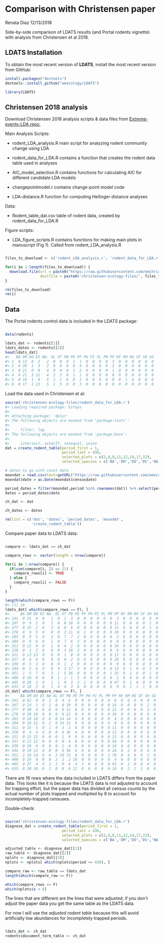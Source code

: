 Comparison with Christensen paper
================
Renata Diaz
12/13/2018

Side-by-side comparison of LDATS results (and Portal rodents vignette) with analysis from Christensen et al 2018.

LDATS Installation
------------------

To obtain the most recent version of **LDATS**, install the most recent version from GitHub:

``` r
install.packages("devtools")
devtools::install_github("weecology/LDATS")
```

``` r
library(LDATS)
```

Christensen 2018 analysis
-------------------------

Download Christensen 2018 analysis scripts & data files from [Extreme-events-LDA repo:](https://github.com/emchristensen/Extreme-events-LDA)

Main Analysis Scripts:

-   rodent\_LDA\_analysis.R main script for analyzing rodent community change using LDA

-   rodent\_data\_for\_LDA.R contains a function that creates the rodent data table used in analyses

-   AIC\_model\_selection.R contains functions for calculating AIC for different candidate LDA models

-   changepointmodel.r contains change-point model code

-   LDA-distance.R function for computing Hellinger distance analyses

Data:

-   Rodent\_table\_dat.csv table of rodent data, created by rodent\_data\_for\_LDA.R

Figure scripts:

-   LDA\_figure\_scripts.R contains functions for making main plots in manuscript (Fig 1). Called from rodent\_LDA\_analysis.R

``` r

files_to_download <- c('rodent_LDA_analysis.r', 'rodent_data_for_LDA.r', 'AIC_model_selection.R', 'changepointmodel.r', 'LDA-distance.R', 'Rodent_table_dat.csv', 'LDA_figure_scripts.R')

for(i in 1:length(files_to_download)) {
  download.file(url = paste0("https://raw.githubusercontent.com/emchristensen/Extreme-events-LDA/master/", files_to_download[i]),
                destfile = paste0('christensen-ecology-files/', files_to_download[i]))
}

rm(files_to_download)
rm(i)
```

Data
----

The Portal rodents control data is included in the LDATS package:

``` r

data(rodents)

ldats_dat <- rodents[[1]]
ldats_dates <- rodents[[2]]
head(ldats_dat)
#>   BA DM DO DS NA. OL OT PB PE PF PH PI PL PM PP RF RM RO SF SH SO
#> 1  0 13  0  2   2  0  0  0  1  1  0  0  0  0  3  0  0  0  0  0  0
#> 2  0 20  1  3   2  0  0  0  0  4  0  0  0  0  2  0  0  0  0  0  0
#> 3  0 21  0  8   4  0  0  0  1  2  0  0  0  0  1  0  0  0  0  0  0
#> 4  0 21  3 12   4  2  3  0  1  1  0  0  0  0  0  0  0  0  0  0  0
#> 5  0 16  1  9   5  2  1  0  0  2  0  0  0  0  0  0  1  0  0  0  0
#> 6  0 17  1 13   5  1  5  0  0  3  0  0  0  0  0  0  0  0  0  0  0
```

Load the data used in Christensen et al:

``` r
source('christensen-ecology-files/rodent_data_for_LDA.r')
#> Loading required package: bitops
#> 
#> Attaching package: 'dplyr'
#> The following objects are masked from 'package:stats':
#> 
#>     filter, lag
#> The following objects are masked from 'package:base':
#> 
#>     intersect, setdiff, setequal, union
dat = create_rodent_table(period_first = 1,
                          period_last = 436,
                          selected_plots = c(2,4,8,11,12,14,17,22),
                          selected_species = c('BA','DM','DO','DS','NA','OL','OT','PB','PE','PF','PH','PI','PL','PM','PP','RF','RM','RO','SF','SH','SO'), diagnose = F)

# dates to go with count data
moondat = read.csv(text=getURL("https://raw.githubusercontent.com/weecology/PortalData/master/Rodents/moon_dates.csv"),stringsAsFactors = F)
moondat$date = as.Date(moondat$censusdate)

period_dates = filter(moondat,period %in% rownames(dat)) %>% select(period,date)
dates = period_dates$date

ch_dat <- dat

ch_dates <- dates

rm(list = c('dat', 'dates', 'period_dates', 'moondat',
            'create_rodent_table'))
```

Compare paper data to LDATS data:

``` r

compare <- ldats_dat == ch_dat

compare_rows <- vector(length = nrow(compare)) 

for(i in 1:nrow(compare)) {
  if(sum(compare[i, ]) == 21) {
    compare_rows[i] <- TRUE
  } else {
    compare_rows[i] <- FALSE
  }
}

length(which(compare_rows == F))
#> [1] 16
ldats_dat[ which(compare_rows == F), ]
#>     BA DM DO DS NA. OL OT PB PE PF PH PI PL PM PP RF RM RO SF SH SO
#> 241  0 31  0  0   1  0  2  3  0  0  0  0  0  0  3  0  0  0  0  0  0
#> 267  0  9  2  0   1  0  0 18  0  0  0  0  0  0 11  0  0  0  0  1  0
#> 277  0 15  2  0   3  0  0  6  0  0  0  0  0  0 11  0  0  0  0  1  0
#> 278  0  9  5  0   0  0  3 11  0  2  0  0  0  0 18  0  0  0  0  0  0
#> 283  0  9  5  0   3  0  7  7  2  0  0  0  0  0  2  0  0  0  0  0  0
#> 284  0  9  6  0   1  0  7  6  3  0  0  0  0  0  0  0  0  0  0  0  0
#> 311  0 13  4  0   1  0  4  2  0  0  0  0  0  0 10  0  0  0  0  0  0
#> 318  0  2  2  0   0  0  3 18  2  0  0  0  0  0  6  0  0  0  0  0  0
#> 321  0 13 13  0   0  0  1  8  0  0  0  0  0  0 11  0  0  0  0  0  0
#> 337  0  6  6  0   0  0  0  2  0  0  0  0  0  0 29  0  0  0  0  0  0
#> 339  0  5  3  0   0  0  1  2  0  0  0  0  0  0  9  0  0  0  0  0  0
#> 344  0  5  6  0   0  4  3 17  3  0  0  0  0  0 13  0  1  0  0  3  0
#> 351  1  5  7  0   3  1  5 36  0  0  0  0  0  1 35  0  2  0  0  1  0
#> 400  0 10  0  0   0  1  1  1  5  0  0  0  0  0  2  0  0  0  0  0  0
#> 405  0 28  3  0   1  1  0  3  3  2  0  0  0  0 47  0  1  0  0  0  0
#> 433  4 10  5  0   1  4  4  3  6  0  0  0  0  0  9  0  1  1  1  0  0
ch_dat[ which(compare_rows == F), ]
#>     BA DM DO DS NA OL OT PB PE PF PH PI PL PM PP RF RM RO SF SH SO
#> 241  0 62  0  0  2  0  4  6  0  0  0  0  0  0  6  0  0  0  0  0  0
#> 267  0 14  3  0  2  0  0 29  0  0  0  0  0  0 18  0  0  0  0  2  0
#> 277  0 30  4  0  6  0  0 12  0  0  0  0  0  0 22  0  0  0  0  2  0
#> 278  0 18 10  0  0  0  6 22  0  4  0  0  0  0 36  0  0  0  0  0  0
#> 283  0 18 10  0  6  0 14 14  4  0  0  0  0  0  4  0  0  0  0  0  0
#> 284  0 18 12  0  2  0 14 12  6  0  0  0  0  0  0  0  0  0  0  0  0
#> 311  0 15  5  0  1  0  5  2  0  0  0  0  0  0 11  0  0  0  0  0  0
#> 318  0  4  4  0  0  0  6 36  4  0  0  0  0  0 12  0  0  0  0  0  0
#> 321  0 15 15  0  0  0  1  9  0  0  0  0  0  0 13  0  0  0  0  0  0
#> 337  0 12 12  0  0  0  0  4  0  0  0  0  0  0 58  0  0  0  0  0  0
#> 339  0 10  6  0  0  0  2  4  0  0  0  0  0  0 18  0  0  0  0  0  0
#> 344  0 10 12  0  0  8  6 34  6  0  0  0  0  0 26  0  2  0  0  6  0
#> 351  2 10 14  0  6  2 10 72  0  0  0  0  0  2 70  0  4  0  0  2  0
#> 400  0 20  0  0  0  2  2  2 10  0  0  0  0  0  4  0  0  0  0  0  0
#> 405  0 37  4  0  1  1  0  4  4  3  0  0  0  0 63  0  1  0  0  0  0
#> 433  8 20 10  0  2  8  8  6 12  0  0  0  0  0 18  0  2  2  2  0  0
```

There are 16 rows where the data included in LDATS differs from the paper data. This looks like it is because the LDATS data is not adjusted to account for trapping effort, but the paper data has divided all census counts by the actual number of plots trapped and multiplied by 8 to account for incompletely-trapped censuses.

Double-check:

``` r

source('christensen-ecology-files/rodent_data_for_LDA.r')
diagnose_dat = create_rodent_table(period_first = 1,
                          period_last = 436,
                          selected_plots = c(2,4,8,11,12,14,17,22),
                          selected_species = c('BA','DM','DO','DS','NA','OL','OT','PB','PE','PF','PH','PI','PL','PM','PP','RF','RM','RO','SF','SH','SO'), diagnose = T)

adjusted_table <- diagnose_dat[[1]]
raw_table <- diagnose_dat[[2]]
nplots <- diagnose_dat[[3]]
nplots <- nplots[ which(nplots$period <= 436), ]

compare_raw <- raw_table == ldats_dat
length(which(compare_raw == F))

which(compare_rows == F) 
which(nplots$x < 8)
```

The lines that are different are the lines that were adjusted; if you don't adjust the paper data you get the same table as the LDATS data.

For now I will use the *adjusted rodent table* because this will avoid artificially low abundances for incompletely trapped periods.

``` r

ldats_dat <- ch_dat
rodents$document_term_table <- ch_dat
```
